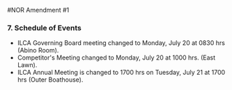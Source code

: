 #NOR Amendment #1

### 7. Schedule of Events

- ILCA Governing Board meeting changed to Monday, July 20 at 0830 hrs (Abino Room).
- Competitor's Meeting changed to Monday, July 20 at 1000 hrs. (East Lawn).
- ILCA Annual Meeting is changed to 1700 hrs on Tuesday, July 21 at 1700 hrs (Outer Boathouse).


